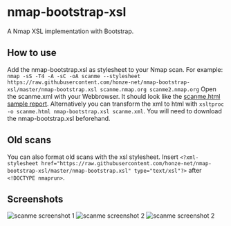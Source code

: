 # nmap-bootstrap-xsl
A Nmap XSL implementation with Bootstrap.
## How to use
Add the nmap-bootstrap.xsl as stylesheet to your Nmap scan. For example: `nmap -sS -T4 -A -sC -oA scanme --stylesheet https://raw.githubusercontent.com/honze-net/nmap-bootstrap-xsl/master/nmap-bootstrap.xsl scanme.nmap.org scanme2.nmap.org`
Open the scanme.xml with your Webbrowser. It should look like the [scanme.html sample report](http://htmlpreview.github.io/?https://github.com/honze-net/nmap-bootstrap-xsl/blob/master/scanme.html).
Alternatively you can transform the xml to html with `xsltproc -o scanme.html nmap-bootstrap.xsl scanme.xml`. You will need to download the nmap-bootstrap.xsl beforehand.
## Old scans
You can also format old scans with the xsl stylesheet. Insert
```<?xml-stylesheet href="https://raw.githubusercontent.com/honze-net/nmap-bootstrap-xsl/master/nmap-bootstrap.xsl" type="text/xsl"?>```
after `<!DOCTYPE nmaprun>`.



## Screenshots
![scanme screenshot 1](https://raw.githubusercontent.com/honze-net/nmap-bootstrap-xsl/master/scanme-screenshot1.png)
![scanme screenshot 2](https://raw.githubusercontent.com/honze-net/nmap-bootstrap-xsl/master/scanme-screenshot2.png)
![scanme screenshot 2](https://raw.githubusercontent.com/honze-net/nmap-bootstrap-xsl/master/scanme-screenshot3.png)
